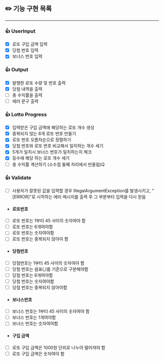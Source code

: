 ## ✏️ 기능 구현 목록

---

### 👍 UserInput

- [x] 로또 구입 금액 입력
- [x] 당첨 번호 입력
- [x] 보너스 번호 입력

### 👍 Output

- [x] 발행한 로또 수량 및 번호 출력
- [x] 당첨 내역을 출력
- [ ] 총 수익률을 출력
- [ ] 에러 문구 출력

### 👍 Lotto Progress

- [X] 입력받은 구입 금액에 해당하는 로또 개수 생성
- [x] 중복되지 않는 6개 로또 번호 만들기
- [x] 로또 번호 오름차순으로 정렬하기
- [x] 당첨 번호와 로또 번호 비교해서 일치하는 개수 세기
- [x] 5개가 일치시 보너스 번호가 일치하는지 체크
- [x] 등수에 해당 하는 로또 개수 세기
- [ ] 총 수익률 계산하기 (소수점 둘째 자리에서 반올림)Q

### 👍 Validate

- [ ] 사용자가 잘못된 값을 입력할 경우 IllegalArgumentException를 발생시키고, "[ERROR]"로 시작하는 에러 메시지를 출력 후 그 부분부터 입력을 다시 받음

- #### 로또번호
- [ ] 로또 번호는 1부터 45 사이의 숫자여야 함
- [ ] 로또 번호는 6개여야함
- [ ] 로또 번호는 숫자여야함
- [ ] 로또 번호는 중복되지 않아야 함
-  #### 당첨번호
- [ ] 당첨번호는 1부터 45 사이의 숫자여야 함
- [ ] 당첨 번호는 쉼표(,)를 기준으로 구분해야함
- [ ] 당첨 번호는 6개여야함
- [ ] 당첨 번호는 숫자여야함
- [ ] 당첨 번호는 중복되지 않아야함
-  #### 보너스번호
- [ ] 보너스 번호는 1부터 45 사이의 숫자여야 함
- [ ] 보너스 번호는 1개여야함
- [ ] 보너스 번호는 숫자여야함
-  #### 구입 금액
- [ ] 로또 구입 금액은 1000원 단위로 나누어 떨어져야 함
- [ ] 로또 구입 금액은 숫자여야 함 
